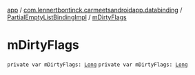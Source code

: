 [app](../../index.md) / [com.lennertbontinck.carmeetsandroidapp.databinding](../index.md) / [PartialEmptyListBindingImpl](index.md) / [mDirtyFlags](./m-dirty-flags.md)

# mDirtyFlags

`private var mDirtyFlags: `[`Long`](https://kotlinlang.org/api/latest/jvm/stdlib/kotlin/-long/index.html)
`private var mDirtyFlags: `[`Long`](https://kotlinlang.org/api/latest/jvm/stdlib/kotlin/-long/index.html)